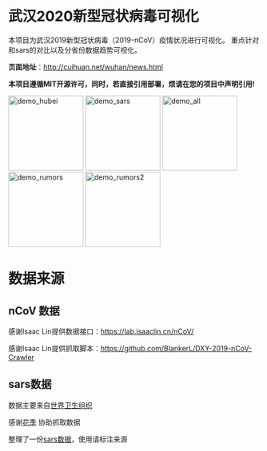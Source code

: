 # 武汉2020新型冠状病毒可视化
本项目为武汉2019新型冠状病毒（2019-nCoV）疫情状况进行可视化。
重点针对和sars的对比以及分省份数据趋势可视化。

**页面地址**：http://cuihuan.net/wuhan/news.html

**本项目遵循MIT开源许可，同时，若直接引用部署，烦请在您的项目中声明引用!**

<img  width="150px" src="http://cuihuan.net/wuhan/static/images/demo_hubei.png"  alt="demo_hubei"/> <img width="150px" src="http://cuihuan.net/wuhan/static/images/demo_sars.png"  alt="demo_sars"/> <img width="150px" src="http://cuihuan.net/wuhan/static/images/demo_all.png"  alt="demo_all"/> <img width="150px" src="http://cuihuan.net/wuhan/static/images/demo_rumors.png"  alt="demo_rumors"/> <img width="150px" src="http://cuihuan.net/wuhan/static/images/demo_rumors2.png"  alt="demo_rumors2"/>


# 数据来源
## nCoV 数据
感谢Isaac Lin提供数据接口：https://lab.isaaclin.cn/nCoV/

感谢Isaac Lin提供抓取脚本：https://github.com/BlankerL/DXY-2019-nCoV-Crawler

## sars数据
数据主要来自[世界卫生组织](https://www.who.int/csr/sars/country/en/)

感谢[花季](895126066@qq.com) 协助抓取数据

整理了一份[sars数据](./data/sars/all)，使用请标注来源
